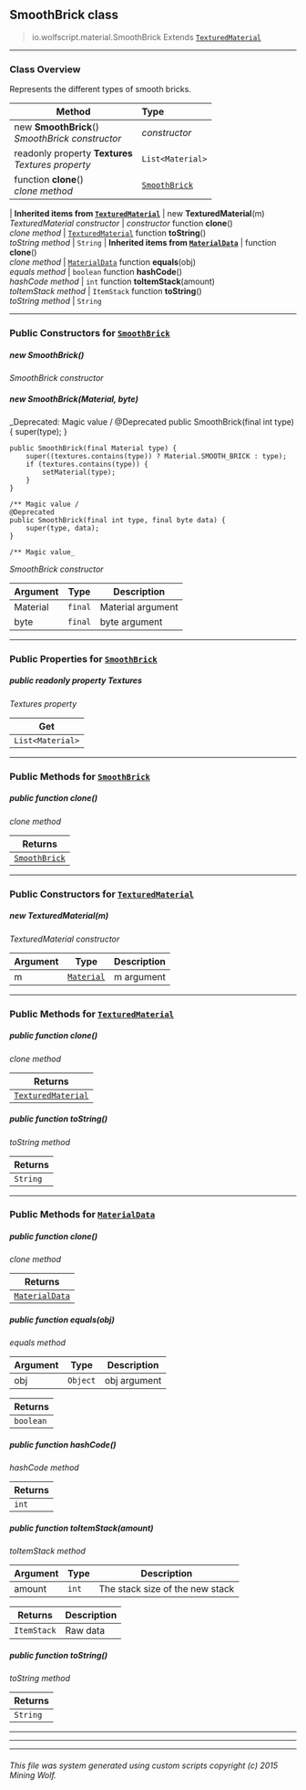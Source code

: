 ## SmoothBrick __class__

>io.wolfscript.material.SmoothBrick
>Extends [`TexturedMaterial`](TexturedMaterial.md)

---

### Class Overview

Represents the different types of smooth bricks.

Method | Type   
--- | :--- 
new __SmoothBrick__() <br> _SmoothBrick constructor_ | _constructor_
 readonly property __Textures__ <br> _Textures property_ | `List<Material>`
 function __clone__() <br> _clone method_ | [`SmoothBrick`](SmoothBrick.md)
 |
__Inherited items from [`TexturedMaterial`](TexturedMaterial.md)__ |
new __TexturedMaterial__(m) <br> _TexturedMaterial constructor_ | _constructor_
 function __clone__() <br> _clone method_ | [`TexturedMaterial`](TexturedMaterial.md)
 function __toString__() <br> _toString method_ | `String`
 |
__Inherited items from [`MaterialData`](MaterialData.md)__ |
 function __clone__() <br> _clone method_ | [`MaterialData`](MaterialData.md)
 function __equals__(obj) <br> _equals method_ | `boolean`
 function __hashCode__() <br> _hashCode method_ | `int`
 function __toItemStack__(amount) <br> _toItemStack method_ | `ItemStack`
 function __toString__() <br> _toString method_ | `String`







---

### Public Constructors for [`SmoothBrick`](SmoothBrick.md)

##### <a id='smoothbrick'></a>new __SmoothBrick__() 

_SmoothBrick constructor_


##### <a id='smoothbrick'></a>new __SmoothBrick__(Material, byte) 
_Deprecated: Magic value /
    @Deprecated
    public SmoothBrick(final int type) {
        super(type);
    }

    public SmoothBrick(final Material type) {
        super((textures.contains(type)) ? Material.SMOOTH_BRICK : type);
        if (textures.contains(type)) {
            setMaterial(type);
        }
    }

    /** Magic value /
    @Deprecated
    public SmoothBrick(final int type, final byte data) {
        super(type, data);
    }

    /** Magic value_

_SmoothBrick constructor_

Argument | Type | Description  
--- | --- | --- 
Material | `final` | Material argument
byte | `final` | byte argument

---

### Public Properties for [`SmoothBrick`](SmoothBrick.md)

##### <a id='textures'></a>public  readonly property __Textures__

_Textures property_

Get | 
--- | 
`List<Material>` |



---

### Public Methods for [`SmoothBrick`](SmoothBrick.md)

##### <a id='clone'></a>public  function __clone__()

_clone method_

Returns | 
--- | 
[`SmoothBrick`](SmoothBrick.md) |


---
### Public Constructors for [`TexturedMaterial`](TexturedMaterial.md)

##### <a id='texturedmaterial'></a>new __TexturedMaterial__(m) 

_TexturedMaterial constructor_

Argument | Type | Description  
--- | --- | --- 
m | [`Material`](..\Material.md) | m argument

---

### Public Methods for [`TexturedMaterial`](TexturedMaterial.md)

##### <a id='clone'></a>public  function __clone__()

_clone method_

Returns | 
--- | 
[`TexturedMaterial`](TexturedMaterial.md) |


##### <a id='tostring'></a>public  function __toString__()

_toString method_

Returns | 
--- | 
`String` |


---

### Public Methods for [`MaterialData`](MaterialData.md)

##### <a id='clone'></a>public  function __clone__()

_clone method_

Returns | 
--- | 
[`MaterialData`](MaterialData.md) |


##### <a id='equals'></a>public  function __equals__(obj)

_equals method_

Argument | Type | Description  
--- | --- | --- 
obj | `Object` | obj argument

Returns | 
--- | 
`boolean` |


##### <a id='hashcode'></a>public  function __hashCode__()

_hashCode method_

Returns | 
--- | 
`int` |


##### <a id='toitemstack'></a>public  function __toItemStack__(amount)

_toItemStack method_

Argument | Type | Description  
--- | --- | --- 
amount | `int` | The stack size of the new stack

Returns | Description
--- | --- 
`ItemStack` | Raw data


##### <a id='tostring'></a>public  function __toString__()

_toString method_

Returns | 
--- | 
`String` |


---


---


---


###### This file was system generated using custom scripts copyright (c) 2015 Mining Wolf.
	

